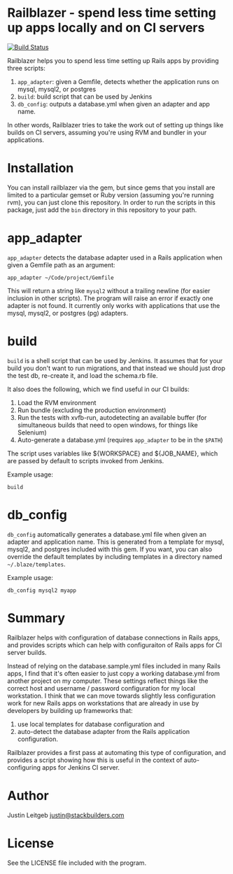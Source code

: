 # Railblazer - spend less time setting up apps locally and on CI servers

[![Build Status](https://secure.travis-ci.org/[stackbuilders]/[railblazer].png)](http://travis-ci.org/[stackbuilders]/[railblazer])

Railblazer helps you to spend less time setting up Rails apps by providing three scripts:

1. `app_adapter`: given a Gemfile, detects whether the application runs on mysql, mysql2, or postgres
2. `build`: build script that can be used by Jenkins
3. `db_config`: outputs a database.yml when given an adapter and app name.

In other words, Railblazer tries to take the work out of setting up things like builds on CI servers, assuming you're using RVM and bundler in your applications.

# Installation

You can install railblazer via the gem, but since gems that you install are limited to a particular gemset or Ruby version (assuming you're running rvm), you can just clone this repository. In order to 
run the scripts in this package, just add the `bin` directory in this repository to your path. 

# app_adapter

`app_adapter` detects the database adapter used in a Rails application when given a Gemfile path
as an argument:

```
app_adapter ~/Code/project/Gemfile
```

This will return a string like `mysql2` without a trailing newline (for easier inclusion in other scripts). The program will raise an error if exactly one adapter is not found. It currently only 
works with applications that use the mysql, mysql2, or postgres (pg) adapters.

# build

`build` is a shell script that can be used by Jenkins. It assumes that for your build you don't want to run migrations, and that instead we should just drop the test db, re-create it, and load the schema.rb file.

It also does the following, which we find useful in our CI builds:

1. Load the RVM environment
2. Run bundle (excluding the production environment)
3. Run the tests with xvfb-run, autodetecting an available buffer (for simultaneous builds that need to open windows, for things like Selenium)
4. Auto-generate a database.yml (requires `app_adapter` to be in the `$PATH`)

The script uses variables like ${WORKSPACE} and ${JOB_NAME}, which are passed by default to scripts
invoked from Jenkins.

Example usage:

```
build
```

# db_config

`db_config` automatically generates a database.yml file when given an adapter and application name. This is generated from a template for mysql, mysql2, and postgres included with this gem.  If you want, you can also override the default templates by including templates in a directory named `~/.blaze/templates`.

Example usage:

```
db_config mysql2 myapp
```

# Summary

Railblazer helps with configuration of database connections in Rails apps, and provides scripts which can help with configuraiton of Rails apps for CI server builds. 

Instead of relying on the database.sample.yml files included in many Rails apps, I find that it's often easier to just copy a working database.yml from another project on my computer. These settings reflect things like the correct host and username / password configuration for my local workstation. I think that we can move towards slightly less configuration work for new Rails apps on workstations that are already in use by developers by building up frameworks that: 

1. use local templates for database configuration and 
2. auto-detect the database adapter from the Rails application configuration. 

Railblazer provides a first pass at automating this type of configuration, and provides a script showing how this is useful in the context of auto-configuring apps for Jenkins CI server.

# Author

Justin Leitgeb <justin@stackbuilders.com>

# License

See the LICENSE file included with the program.